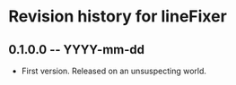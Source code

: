# Revision history for lineFixer

## 0.1.0.0  -- YYYY-mm-dd

* First version. Released on an unsuspecting world.
